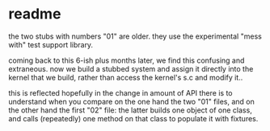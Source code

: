 # readme

the two stubs with numbers "01" are older. they use the experimental
"mess with" test support library.

coming back to this 6-ish plus months later, we find this confusing and
extraneous. now we build a stubbed system and assign it directly into
the kernel that we build, rather than access the kernel's s.c and modify
it..

this is reflected hopefully in the change in amount of API there is to
understand when you compare on the one hand the two "01" files, and
on the other hand the first "02" file: the latter builds one object of
one class, and calls (repeatedly) one method on that class to populate
it with fixtures.
